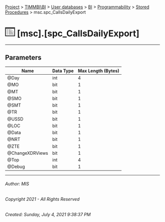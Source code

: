 #### 

[Project](../../../../../index.md) > [TIMMBI\\BI](../../../../index.md) > [User databases](../../../index.md) > [BI](../../index.md) > [Programmability](../index.md) > [Stored Procedures](Stored_Procedures.md) > msc.spc_CallsDailyExport

# ![Stored Procedures](../../../../../Images/StoredProcedure32.png) [msc].[spc_CallsDailyExport]

---

## <a name="#parameters"></a>Parameters

| Name | Data Type | Max Length (Bytes) |
|---|---|---|
| @Day | int | 4 |
| @MO | bit | 1 |
| @MT | bit | 1 |
| @SMO | bit | 1 |
| @SMT | bit | 1 |
| @TR | bit | 1 |
| @USSD | bit | 1 |
| @LOC | bit | 1 |
| @Data | bit | 1 |
| @NRT | bit | 1 |
| @ZTE | bit | 1 |
| @ChangeXDRViews | bit | 1 |
| @Top | int | 4 |
| @Debug | bit | 1 |


---

###### Author:  MIS

###### Copyright 2021 - All Rights Reserved

###### Created: Sunday, July 4, 2021 9:38:37 PM

